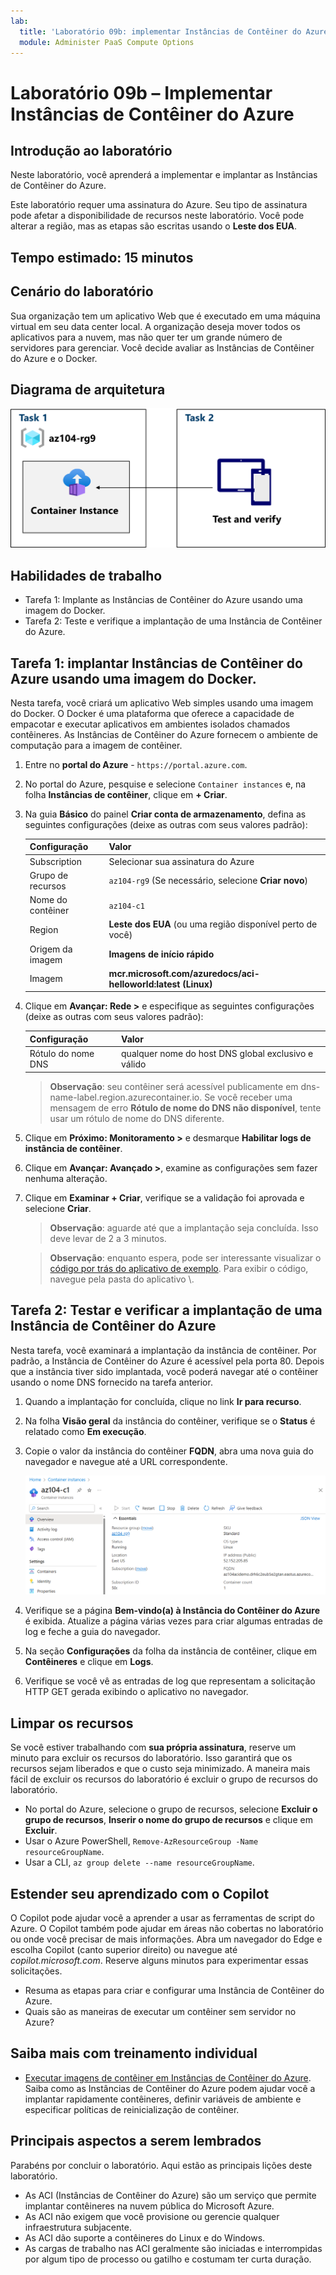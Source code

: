 ```yaml
---
lab:
  title: 'Laboratório 09b: implementar Instâncias de Contêiner do Azure'
  module: Administer PaaS Compute Options
---
```


# Laboratório 09b – Implementar Instâncias de Contêiner do Azure

## Introdução ao laboratório

Neste laboratório, você aprenderá a implementar e implantar as Instâncias de Contêiner do Azure.

Este laboratório requer uma assinatura do Azure. Seu tipo de assinatura pode afetar a disponibilidade de recursos neste laboratório. Você pode alterar a região, mas as etapas são escritas usando o **Leste dos EUA**.

## Tempo estimado: 15 minutos

## Cenário do laboratório

Sua organização tem um aplicativo Web que é executado em uma máquina virtual em seu data center local. A organização deseja mover todos os aplicativos para a nuvem, mas não quer ter um grande número de servidores para gerenciar. Você decide avaliar as Instâncias de Contêiner do Azure e o Docker. 

## Diagrama de arquitetura

![Diagrama das tarefas.](../media/az104-lab09b-aci-architecture.png)

## Habilidades de trabalho

- Tarefa 1: Implante as Instâncias de Contêiner do Azure usando uma imagem do Docker.
- Tarefa 2: Teste e verifique a implantação de uma Instância de Contêiner do Azure.

## Tarefa 1: implantar Instâncias de Contêiner do Azure usando uma imagem do Docker.

Nesta tarefa, você criará um aplicativo Web simples usando uma imagem do Docker. O Docker é uma plataforma que oferece a capacidade de empacotar e executar aplicativos em ambientes isolados chamados contêineres. As Instâncias de Contêiner do Azure fornecem o ambiente de computação para a imagem de contêiner.

1. Entre no **portal do Azure** - `https://portal.azure.com`.

1. No portal do Azure, pesquise e selecione `Container instances` e, na folha **Instâncias de contêiner**, clique em **+ Criar**.

1. Na guia **Básico** do painel **Criar conta de armazenamento**, defina as seguintes configurações (deixe as outras com seus valores padrão):

    | Configuração | Valor |
    | ---- | ---- |
    | Subscription | Selecionar sua assinatura do Azure |
    | Grupo de recursos | `az104-rg9` (Se necessário, selecione **Criar novo**) |
    | Nome do contêiner | `az104-c1` |
    | Region | **Leste dos EUA** (ou uma região disponível perto de você)|
    | Origem da imagem | **Imagens de início rápido** |
    | Imagem | **mcr.microsoft.com/azuredocs/aci-helloworld:latest (Linux)** |

1. Clique em **Avançar: Rede >** e especifique as seguintes configurações (deixe as outras com seus valores padrão):

    | Configuração | Valor |
    | --- | --- |
    | Rótulo do nome DNS | qualquer nome do host DNS global exclusivo e válido |

    >**Observação**: seu contêiner será acessível publicamente em dns-name-label.region.azurecontainer.io. Se você receber uma mensagem de erro **Rótulo de nome do DNS não disponível**, tente usar um rótulo de nome do DNS diferente.

1. Clique em **Próximo: Monitoramento >** e desmarque **Habilitar logs de instância de contêiner**. 

1. Clique em **Avançar: Avançado >**, examine as configurações sem fazer nenhuma alteração.

1. Clique em **Examinar + Criar**, verifique se a validação foi aprovada e selecione **Criar**.

    >**Observação**: aguarde até que a implantação seja concluída. Isso deve levar de 2 a 3 minutos.

    >**Observação**: enquanto espera, pode ser interessante visualizar o [código por trás do aplicativo de exemplo](https://github.com/Azure-Samples/aci-helloworld). Para exibir o código, navegue pela pasta do aplicativo \\.

## Tarefa 2: Testar e verificar a implantação de uma Instância de Contêiner do Azure 

Nesta tarefa, você examinará a implantação da instância de contêiner. Por padrão, a Instância de Contêiner do Azure é acessível pela porta 80. Depois que a instância tiver sido implantada, você poderá navegar até o contêiner usando o nome DNS fornecido na tarefa anterior.

1. Quando a implantação for concluída, clique no link **Ir para recurso**.

1. Na folha **Visão geral** da instância do contêiner, verifique se o **Status** é relatado como **Em execução**.

1. Copie o valor da instância do contêiner **FQDN**, abra uma nova guia do navegador e navegue até a URL correspondente.

     ![Captura de tela da página de visão geral das ACI no portal.](../media/az104-lab09b-aci-overview.png)

1. Verifique se a página **Bem-vindo(a) à Instância do Contêiner do Azure** é exibida. Atualize a página várias vezes para criar algumas entradas de log e feche a guia do navegador.  

1. Na seção **Configurações** da folha da instância de contêiner, clique em **Contêineres** e clique em **Logs**.

1. Verifique se você vê as entradas de log que representam a solicitação HTTP GET gerada exibindo o aplicativo no navegador.
   
## Limpar os recursos

Se você estiver trabalhando com **sua própria assinatura**, reserve um minuto para excluir os recursos do laboratório. Isso garantirá que os recursos sejam liberados e que o custo seja minimizado. A maneira mais fácil de excluir os recursos do laboratório é excluir o grupo de recursos do laboratório. 

+ No portal do Azure, selecione o grupo de recursos, selecione **Excluir o grupo de recursos**, **Inserir o nome do grupo de recursos** e clique em **Excluir**.
+ Usar o Azure PowerShell, `Remove-AzResourceGroup -Name resourceGroupName`.
+ Usar a CLI, `az group delete --name resourceGroupName`.

## Estender seu aprendizado com o Copilot
O Copilot pode ajudar você a aprender a usar as ferramentas de script do Azure. O Copilot também pode ajudar em áreas não cobertas no laboratório ou onde você precisar de mais informações. Abra um navegador do Edge e escolha Copilot (canto superior direito) ou navegue até *copilot.microsoft.com*. Reserve alguns minutos para experimentar essas solicitações.

+ Resuma as etapas para criar e configurar uma Instância de Contêiner do Azure.
+ Quais são as maneiras de executar um contêiner sem servidor no Azure?

## Saiba mais com treinamento individual

+ [Executar imagens de contêiner em Instâncias de Contêiner do Azure](https://learn.microsoft.com/training/modules/create-run-container-images-azure-container-instances/). Saiba como as Instâncias de Contêiner do Azure podem ajudar você a implantar rapidamente contêineres, definir variáveis de ambiente e especificar políticas de reinicialização de contêiner.

## Principais aspectos a serem lembrados

Parabéns por concluir o laboratório. Aqui estão as principais lições deste laboratório. 

+ As ACI (Instâncias de Contêiner do Azure) são um serviço que permite implantar contêineres na nuvem pública do Microsoft Azure.
+ As ACI não exigem que você provisione ou gerencie qualquer infraestrutura subjacente.
+ As ACI dão suporte a contêineres do Linux e do Windows.
+ As cargas de trabalho nas ACI geralmente são iniciadas e interrompidas por algum tipo de processo ou gatilho e costumam ter curta duração. 

    
